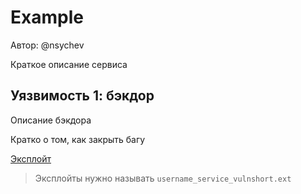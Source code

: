 # Example

Автор: @nsychev

Краткое описание сервиса

## Уязвимость 1: бэкдор

Описание бэкдора

Кратко о том, как закрыть багу

[Эксплойт](nsychev_example_backdoor.py)

> Эксплойты нужно называть `username_service_vulnshort.ext`

